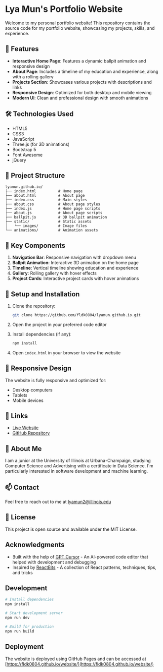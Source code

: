 # Lya Mun's Portfolio Website

Welcome to my personal portfolio website! This repository contains the source code for my portfolio website, showcasing my projects, skills, and experience.

## 🚀 Features

- **Interactive Home Page**: Features a dynamic ballpit animation and responsive design
- **About Page**: Includes a timeline of my education and experience, along with a rolling gallery
- **Projects Section**: Showcases various projects with descriptions and links
- **Responsive Design**: Optimized for both desktop and mobile viewing
- **Modern UI**: Clean and professional design with smooth animations

## 🛠️ Technologies Used

- HTML5
- CSS3
- JavaScript
- Three.js (for 3D animations)
- Bootstrap 5
- Font Awesome
- jQuery

## 📁 Project Structure

```
lyamun.github.io/
├── index.html          # Home page
├── about.html          # About page
├── index.css           # Main styles
├── about.css           # About page styles
├── index.js            # Home page scripts
├── about.js            # About page scripts
├── ballpit.js          # 3D ballpit animation
├── static/             # Static assets
│   └── images/         # Image files
└── animations/         # Animation assets
```

## 🎯 Key Components

1. **Navigation Bar**: Responsive navigation with dropdown menu
2. **Ballpit Animation**: Interactive 3D animation on the home page
3. **Timeline**: Vertical timeline showing education and experience
4. **Gallery**: Rolling gallery with hover effects
5. **Project Cards**: Interactive project cards with hover animations

## 🔧 Setup and Installation

1. Clone the repository:
   ```bash
   git clone https://github.com/fldk0804/lyamun.github.io.git
   ```

2. Open the project in your preferred code editor

3. Install dependencies (if any):
   ```bash
   npm install
   ```

4. Open `index.html` in your browser to view the website

## 📱 Responsive Design

The website is fully responsive and optimized for:
- Desktop computers
- Tablets
- Mobile devices

## 🔗 Links

- [Live Website](https://fldk0804.github.io/)
- [GitHub Repository](https://github.com/fldk0804/lyamun.github.io)

## 👤 About Me

I am a junior at the University of Illinois at Urbana-Champaign, studying Computer Science and Advertising with a certificate in Data Science. I'm particularly interested in software development and machine learning.

## 📫 Contact

Feel free to reach out to me at [lyamun2@illinois.edu](mailto:lyamun2@illinois.edu)

## 📄 License

This project is open source and available under the MIT License.

## Acknowledgments

- Built with the help of [GPT Cursor](https://cursor.sh/) - An AI-powered code editor that helped with development and debugging
- Inspired by [ReactBits](https://www.reactbits.dev/) - A collection of React patterns, techniques, tips, and tricks

## Development

```bash
# Install dependencies
npm install

# Start development server
npm run dev

# Build for production
npm run build
```

## Deployment

The website is deployed using GitHub Pages and can be accessed at [https://fldk0804.github.io/website/](https://fldk0804.github.io/website/)